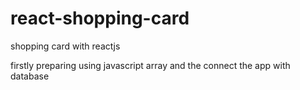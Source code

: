 # react-shopping-card
shopping card with reactjs

firstly preparing using javascript array and the connect the app with database
